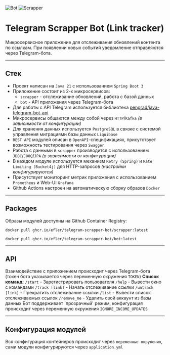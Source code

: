 ![Bot](https://github.com/Efler/telegram-scrapper-bot/actions/workflows/bot.yml/badge.svg)
![Scrapper](https://github.com/Efler/telegram-scrapper-bot/actions/workflows/scrapper.yml/badge.svg)

# Telegram Scrapper Bot (Link tracker)

Микросервисное приложение для отслеживания обновлений контента по ссылкам.
При появлении новых событий уведомление отправляются через Telegram-бота.

---

## Стек

* Проект написан на `Java 21` с использованием `Spring Boot 3`
* Приложение состоит из 2-х микросервисов: 
  - `scrapper` - отслеживание обновлений, работа с базой данных
  - `bot` - API приложения через Telegram-бота
* Для работы с API Telegram используется библиотека [pengrad/java-telegram-bot-api](https://github.com/pengrad/java-telegram-bot-api)
* Микросервисы общаются между собой через `HTTP`/`Kafka` _(в зависимости от конфигурации)_
* Для хранения данных используется `PostgreSQL` в связке с системой управления миграциями базы данных `Liquibase`
* `REST API` модулей описан в `OpenAPI`-спецификациях, присутствует возможность тестирования через `Swagger`
* Работа с данными в `scrapper` производится с использованием `JDBC`/`JOOQ`/`JPA` _(в зависимости от конфигурации)_
* В каждом модуле используется механизм `Retry (Spring)` и `Rate Limiting (Bucket4j)` для HTTP-запросов _(настройки конфигурируются)_
* Присутствует мониторинг метрик приложения с использованием `Prometheus` и Web-UI `Grafana`
* Github Actions настроен на автоматическую сборку образов `Docker`

---

## Packages

Образы модулей доступны на Github Container Registry:
```
docker pull ghcr.io/efler/telegram-scrapper-bot/scrapper:latest
```
```
docker pull ghcr.io/efler/telegram-scrapper-bot/bot:latest
```

---

## API

Взаимодействие с приложением происходит через Telegram-бота (токен бота указывается через переменную окружения `TOKEN`)
**Список команд:**
`/start` - Зарегистрировать пользователя
`/help` - Вывести окно с командами
`/track [link]` - Начать отслеживание ссылки
`/untrack [link]` - Прекратить отслеживание ссылки
`/list` - Вывести список отслеживаемых ссылок
`/remove_me` - Удалить свой аккаунт из базы данных
Бот поддерживает 'прозрачный' режим, конфигурация происходит через переменную окружения `IGNORE_INCOME_UPDATES`

---

## Конфигурация модулей

Вся конфигурация контейнеров происходит через `переменные окружения`, сами модули конфигурируются через `application.yml`
